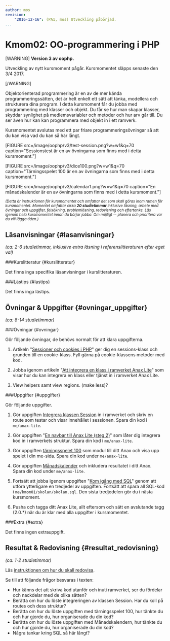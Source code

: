 ```yaml
---
author: mos
revision:
    "2016-12-16": (PA1, mos) Utveckling påbörjad.
...
```

Kmom02: OO-programmering i PHP
==================================

[WARNING]
**Version 3 av oophp.**

Utveckling av nytt kursmoment pågår. Kursmomentet släpps senaste den 3/4 2017.

[/WARNING]

Objektorienterad programmering är en av de mer kända programmeringssätten, det är helt enkelt ett sätt att tänka, modellera och strukturera dina program. I detta kursmoment får du jobba med programmering med klasser och objekt. Du får se hur man skapar klasser, skyddar synlighet på medlemsvariabler och metoder och hur arv går till. Du ser även hur kan kan programmera med objekt in i ett ramverk.

Kursmomentet avslutas med ett par friare programmeringsövningar så att du kan visa vad du kan så här långt.

[FIGURE src=/image/oophp/v3/test-session.png?w=w1&q=70 caption="Sessionstest är en av övningarna som finns med i detta kursmoment."]

[FIGURE src=/image/oophp/v3/dice100.png?w=w1&q=70 caption="Tärningsspelet 100 är en av övningarna som finns med i detta kursmoment."]

[FIGURE src=/image/oophp/v3/calendar1.png?w=w1&q=70 caption="En månadskalender är en av övningarna som finns med i detta kursmoment."]

<small><i>(Detta är instruktionen för kursmomentet och omfattar det som skall göras inom ramen för kursmomentet. Momentet omfattar cirka **20 studietimmar** inklusive läsning, arbete med övningar och uppgifter, felsökning, problemlösning, redovisning och eftertanke. Läs igenom hela kursmomentet innan du börjar jobba. Om möjligt -- planera och prioritera var du vill lägga tiden.)</i></small>



Läsanvisningar  {#lasanvisningar}
---------------------------------

*(ca: 2-6 studietimmar, inklusive extra läsning i referenslitteraturen efter eget val)*



###Kurslitteratur  {#kurslitteratur}

Det finns inga specifika läsanvisningar i kurslitteraturen.

<!--
Läs följande:

1\. [Beginning PHP and MySQL: From Novice to Professional](kunskap/boken-beginning-php-and-mysql-from-novice-to-professional)

* Chapter 6: Object-Oriented PHP
* Chapter 7: Advanced OOP Features
* Chapter 8: Error and Exception Handling
* Chapter 12: Date and Time (Läs så mycket så att du klarar uppgiften längre ned)
-->



###Lästips {#lastips}

Det finns inga lästips.

<!--
När man pratar om objektorienterad programmering så behöver man också ha en viss bas i objektorienterad modellering, det underlättar. Därför kan du läsa lite om UML, "Unified Modelling Language". En bra start plats är [Wikipedia om UML](http://en.wikipedia.org/wiki/Unified_Modeling_Language).
-->


Övningar & Uppgifter  {#ovningar_uppgifter}
-------------------------------------------

*(ca: 8-14 studietimmar)*


###Övningar {#ovningar}

Gör följande övningar, de behövs normalt för att klara uppgifterna.

<!--
1. Jobba igenom den avslutande delen av guiden ["Kom igång med objektorienterad PHP-programmering på 20 steg"](kunskap/kom-i-gang-med-oophp-pa-20-steg).

Del 2 av artikeln, kanske avvakta lite med den?
-->

<!-- 1. Artikel om session och inloggning med databas "[Logga in med sessioner och cookies](kunskap/sessioner-cookies-login)". -->

1. Artikeln "[Sessioner och cookies i PHP](kunskap/session-cookie-klasser)" ger dig en sessions-klass och grunden till en cookie-klass. Fyll gärna på cookie-klassens metoder med kod.

1. Jobba igenom artikeln "[Att integrera en klass i ramverket Anax Lite](kunskap/att-integrera-en-klass-i-ramverket-anax-lite)" som visar hur du kan integrera en klass eller tjänst in i ramverket Anax Lite.

1. View helpers samt view regions. (make less)?



###Uppgifter {#uppgifter}

Gör följande uppgifter.

<!--
Uppgift som tvingar view med regioner?
-->

1. Gör uppgiften [Integrera klassen Session](uppgift/testa-sessionen) in i ramverket och skriv en route som testar och visar innehållet i sessionen. Spara din kod i `me/anax-lite`.

1. Gör uppgiften "[En navbar till Anax Lite (steg 2)](uppgift/en-navbar-till-anax-lite-steg-2)" som låter dig integrera kod in i ramverkets struktur. Spara din kod i `me/anax-lite`.

1. Gör uppgiften [tärningsspelet 100](uppgift/tarningsspel) som modul till ditt Anax och visa upp spelet i din me-sida. Spara din kod under `me/anax-lite`.

1. Gör uppgiften [Månadskalender](uppgift/manadskalender) och inkludera resultatet i ditt Anax. Spara din kod under `me/anax-lite`.

1. Fortsätt att jobba igenom uppgiften "[Kom igång med SQL](uppgift/kom-igang-med-sql)" genom att utföra ytterligare en tredjedel av uppgiften. Fortsätt att spara all SQL-kod i `me/kmom01/skolan/skolan.sql`. Den sista tredjedelen gör du i nästa kursmoment.

1. Pusha och tagga ditt Anax Lite, allt eftersom och sätt en avslutande tagg (2.0.\*) när du är klar med alla uppgifter i kursmomentet.

<!--
Rita klass och sekvensdiagram?
-->



###Extra {#extra}

Det finns ingen extrauppgift.



Resultat & Redovisning  {#resultat_redovisning}
-----------------------------------------------

*(ca: 1-2 studietimmar)*

Läs [instruktionen om hur du skall redovisa](kurser/oophp-v3/redovisa).

Se till att följande frågor besvaras i texten:

* Hur känns det att skriva kod utanför och inuti ramverket, ser du fördelar och nackdelar med de olika sätten?
* Berätta om hur du löste integreringen av klassen Session. Har du koll på routes och dess struktur?
* Berätta om hur du löste uppgiften med tärningsspelet 100, hur tänkte du och hur gjorde du, hur organiserade du din kod?
* Berätta om hur du löste uppgiften med Månadskalendern, hur tänkte du och hur gjorde du, hur organiserade du din kod?
* Några tankar kring SQL så här långt?
